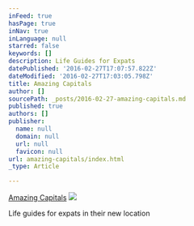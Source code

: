 ```yaml
---
inFeed: true
hasPage: true
inNav: true
inLanguage: null
starred: false
keywords: []
description: Life Guides for Expats
datePublished: '2016-02-27T17:07:57.822Z'
dateModified: '2016-02-27T17:03:05.798Z'
title: Amazing Capitals
author: []
sourcePath: _posts/2016-02-27-amazing-capitals.md
published: true
authors: []
publisher:
  name: null
  domain: null
  url: null
  favicon: null
url: amazing-capitals/index.html
_type: Article

---
```

[Amazing Capitals][0]
![](https://the-grid-user-content.s3-us-west-2.amazonaws.com/8c0be389-2dcc-4f04-ae9c-b40f88cec032.jpg)

Life guides for expats in their new location

[0]: www.amazingcapitals.com/dusseldorf